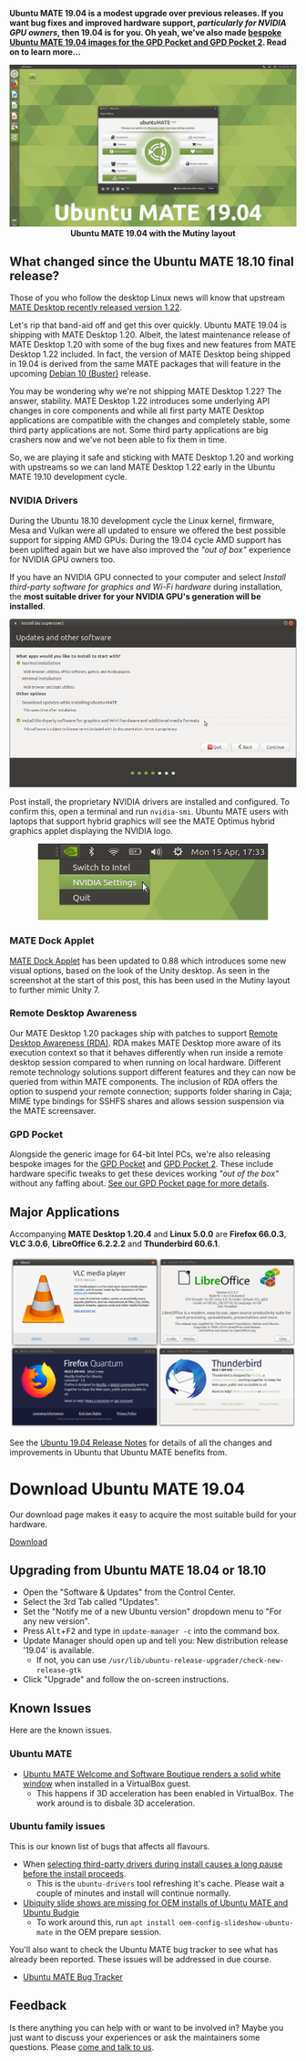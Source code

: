 <!--
.. title: Ubuntu MATE 19.04 Final Release
.. slug: ubuntu-mate-disco-final-release
.. date: 2019-04-18 15:00:00 UTC
.. tags: Ubuntu,MATE,Disco,Dingo,19.04,final,draft
.. link:
.. description: Ubuntu MATE 19.04 (Disco Dingo) Final Release
.. type: text
.. author: Martin Wimpress
-->

**Ubuntu MATE 19.04 is a modest upgrade over previous releases. If you want bug
fixes and improved hardware support, *particularly for NVIDIA GPU owners*, then
19.04 is for you. Oh yeah, we've
also made [bespoke Ubuntu MATE 19.04 images for the GPD Pocket and GPD Pocket
2](/gpd-pocket/). Read on to learn more...**


<div align="center">
<img src="/gallery/blog/1904-final.png" alt="Ubuntu MATE 19.04" /><br />
<b>Ubuntu MATE 19.04 with the Mutiny layout</b>
</div>

## What changed since the Ubuntu MATE 18.10 final release?

Those of you who follow the desktop Linux news will know that
upstream [MATE Desktop recently released version 1.22](https://mate-desktop.org/blog/2019-03-18-mate-1-22-released/).

Let's rip that band-aid off and get this over quickly. Ubuntu MATE 19.04
is shipping with MATE Desktop 1.20. Albeit, the latest maintenance release of
MATE Desktop 1.20 with some of the bug fixes and new features from MATE
Desktop 1.22 included. In fact, the version of MATE Desktop being shipped in
19.04 is derived from the same MATE packages that will feature in the upcoming
[Debian 10 (Buster)](https://wiki.debian.org/DebianBuster) release.

You may be wondering why we're not shipping MATE Desktop 1.22?
The answer, stability. MATE Desktop 1.22 introduces some underlying API
changes in core components and while all first party MATE Desktop
applications are compatible with the changes and completely stable, some
third party applications are not. Some third party applications are big
crashers now and we've not been able to fix them in time.

So, we are playing it safe and sticking with MATE Desktop 1.20 and working
with upstreams so we can land MATE Desktop 1.22 early in the Ubuntu MATE
19.10 development cycle.

### NVIDIA Drivers

During the Ubuntu 18.10 development cycle the Linux kernel, firmware,
Mesa and Vulkan were all updated to ensure we offered the best possible
support for sipping AMD GPUs. During the 19.04 cycle AMD support has
been uplifted again but we have also improved the *"out of box"* experience
for NVIDIA GPU owners too.

If you have an NVIDIA GPU connected to your computer and select
*Install third-party software for graphics and Wi-Fi hardware* during
installation, the **most suitable driver for your NVIDIA GPU's generation
will be installed**.

<div align="center">
<img src="/gallery/disco/select-third-party-drivers.png" alt="Third party drivers" /><br />
</div>

Post install, the proprietary NVIDIA drivers are installed and configured. To
confirm this, open a terminal and run `nvidia-smi`. Ubuntu MATE users with
laptops that support hybrid graphics will see the MATE Optimus hybrid graphics
applet displaying the NVIDIA logo.

<div align="center">
<img src="/gallery/disco/mate-optimus-indicator.png" alt="MATE Optimus - hybrid graphics switcher" /><br />
</div>

### MATE Dock Applet

[MATE Dock Applet](https://github.com/robint99/mate-dock-applet) has been
updated to 0.88 which introduces some new visual options, based on
the look of the Unity desktop. As seen in the screenshot at the start of this
post, this has been used in the Mutiny layout to further mimic Unity 7.

### Remote Desktop Awareness

Our MATE Desktop 1.20 packages ship with patches to support
[Remote Desktop Awareness (RDA)](https://github.com/ArcticaProject/librda). RDA
makes MATE Desktop more aware of its execution context so that it behaves
differently when run inside a remote desktop session compared to when running
on local hardware. Different remote technology solutions support different
features and they can now be queried from within MATE components. The inclusion
of RDA offers the option to suspend your remote connection; supports folder
sharing in Caja; MIME type bindings for SSHFS shares and allows session suspension
via the MATE screensaver.

### GPD Pocket

Alongside the generic image for 64-bit Intel PCs, we're also releasing bespoke
images for the [GPD Pocket](https://gpd.hk/gpdpocket) and
[GPD Pocket 2](https://gpd.hk/gpdpocket2). These include hardware
specific tweaks to get these devices working *"out of the box"*
without any faffing about. [See our GPD Pocket page for more details](/gpd-pocket/).

## Major Applications

Accompanying **MATE Desktop 1.20.4** and **Linux 5.0.0** are **Firefox
66.0.3**, **VLC 3.0.6**, **LibreOffice 6.2.2.2** and **Thunderbird 60.6.1**.

<div align="center">
<img src="/gallery/disco/versions.png" alt="Major Applications" /><br />
</div>

See the [Ubuntu 19.04 Release
Notes](https://wiki.ubuntu.com/DiscoDingo/ReleaseNotes) for details of all
the changes and improvements in Ubuntu that Ubuntu MATE benefits from.

<div class="bs-component">
    <div class="jumbotron">
        <h1>Download Ubuntu MATE 19.04</h1>
        <p>Our download page makes it easy to acquire the most suitable build for your hardware.</p>
        <a href="/download/" class="btn btn-primary btn-lg">Download</a>
        </p>
    </div>
</div>

## Upgrading from Ubuntu MATE 18.04 or 18.10

  * Open the "Software & Updates" from the Control Center.
  * Select the 3rd Tab called "Updates".
  * Set the "Notify me of a new Ubuntu version" dropdown menu to "For any new version".
  * Press <kbd>Alt</kbd>+<kbd>F2</kbd> and type in `update-manager -c` into the command box.
  * Update Manager should open up and tell you: New distribution release '19.04' is available.
    * If not, you can use `/usr/lib/ubuntu-release-upgrader/check-new-release-gtk`
  * Click "Upgrade" and follow the on-screen instructions.

## Known Issues

Here are the known issues.

### Ubuntu MATE

  * [Ubuntu MATE Welcome and Software Boutique renders a solid white window](https://pad.lv/1748715) when installed in a VirtualBox guest.
    * This happens if 3D acceleration has been enabled in VirtualBox. The work around is to disbale 3D acceleration.

### Ubuntu family issues

This is our known list of bugs that affects all flavours.

  * When [selecting third-party drivers during install causes a long pause before the install proceeds](https://pad.lv/1824905).
    * This is the `ubuntu-drivers` tool refreshing it's cache. Please wait a couple of minutes and install will continue normally.
  * [Ubiquity slide shows are missing for OEM installs of Ubuntu MATE and Ubuntu Budgie](https://pad.lv/1713720)
    * To work around this, run `apt install oem-config-slideshow-ubuntu-mate` in the OEM prepare session.

You'll also want to check the Ubuntu MATE bug tracker to see what has already
been reported. These issues will be addressed in due course.

  * [Ubuntu MATE Bug Tracker](https://bugs.launchpad.net/ubuntu-mate)

## Feedback

Is there anything you can help with or want to be involved in? Maybe you just
want to discuss your experiences or ask the maintainers some questions. Please
[come and talk to us](https://ubuntu-mate.community/).